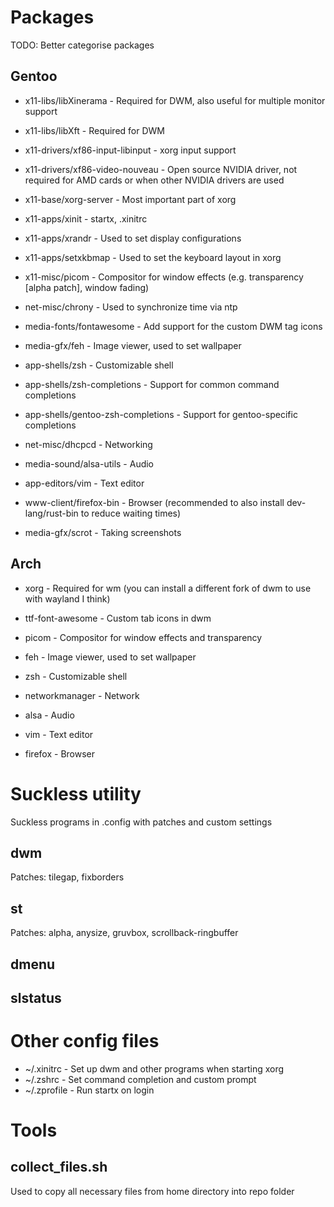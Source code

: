 # Packages

TODO: Better categorise packages

## Gentoo
* x11-libs/libXinerama               - Required for DWM, also useful for multiple monitor support
* x11-libs/libXft                    - Required for DWM
* x11-drivers/xf86-input-libinput    - xorg input support
* x11-drivers/xf86-video-nouveau     - Open source NVIDIA driver, not required for AMD cards or when other NVIDIA drivers are used
* x11-base/xorg-server               - Most important part of xorg
* x11-apps/xinit                     - startx, .xinitrc
* x11-apps/xrandr                    - Used to set display configurations
* x11-apps/setxkbmap                 - Used to set the keyboard layout in xorg
* x11-misc/picom                     - Compositor for window effects (e.g. transparency [alpha patch], window fading)

* net-misc/chrony                    - Used to synchronize time via ntp

* media-fonts/fontawesome            - Add support for the custom DWM tag icons
* media-gfx/feh                      - Image viewer, used to set wallpaper

* app-shells/zsh                     - Customizable shell
* app-shells/zsh-completions         - Support for common command completions
* app-shells/gentoo-zsh-completions  - Support for gentoo-specific completions


* net-misc/dhcpcd                    - Networking
* media-sound/alsa-utils             - Audio
* app-editors/vim                    - Text editor
* www-client/firefox-bin             - Browser (recommended to also install dev-lang/rust-bin to reduce waiting times)
* media-gfx/scrot                    - Taking screenshots


## Arch
* xorg             - Required for wm (you can install a different fork of dwm to use with wayland I think)
* ttf-font-awesome - Custom tab icons in dwm
* picom            - Compositor for window effects and transparency
* feh              - Image viewer, used to set wallpaper
* zsh              - Customizable shell


* networkmanager   - Network
* alsa             - Audio
* vim              - Text editor
* firefox          - Browser

# Suckless utility
Suckless programs in .config with patches and custom settings


## dwm
Patches: tilegap, fixborders

## st
Patches: alpha, anysize, gruvbox, scrollback-ringbuffer

## dmenu

## slstatus


# Other config files
* ~/.xinitrc        - Set up dwm and other programs when starting xorg
* ~/.zshrc          - Set command completion and custom prompt
* ~/.zprofile       - Run startx on login

# Tools

## collect_files.sh
Used to copy all necessary files from home directory into repo folder
